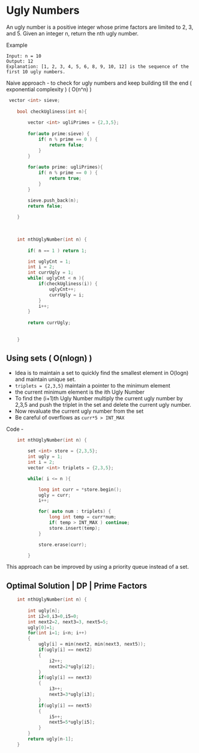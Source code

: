 # Ugly Numbers 

An ugly number is a positive integer whose prime factors are limited to 2, 3, and 5.
Given an integer n, return the nth ugly number.

Example 
```
Input: n = 10
Output: 12
Explanation: [1, 2, 3, 4, 5, 6, 8, 9, 10, 12] is the sequence of the first 10 ugly numbers.
```

Naive approach - to check for ugly numbers and keep building till the end ( exponential complexity ) ( O(n^n) )

```cpp
 vector <int> sieve;
    
    bool checkUgliness(int n){
        
        vector <int> ugliPrimes = {2,3,5};
        
        for(auto prime:sieve) {
            if( n % prime == 0 ) {
                return false;
            }
        }
        
        for(auto prime: ugliPrimes){
            if( n % prime == 0 ) {
                return true;
            }
        }

        sieve.push_back(n);
        return false;
        
    }
    
    
    
    int nthUglyNumber(int n) {
        
        if( n == 1 ) return 1;

        int uglyCnt = 1;
        int i = 2;
        int currUgly = 1;
        while( uglyCnt < n ){      
            if(checkUgliness(i)) {
                uglyCnt++;
                currUgly = i;
            }
            i++;         
        }
          
        return currUgly;
        
        
    }
```

## Using sets ( O(nlogn) )

- Idea is to maintain a set to quickly find the smallest element in O(logn) and maintain unique set.
- ```triplets = {2,3,5}``` maintain a pointer to the minimum element 
- the current minimum element is the ith Ugly Number 
- To find the (i+1)th Ugly Number multiply the current ugly number by 2,3,5 and push the triplet in the set and delete the current ugly number.
- Now revaluate the current ugly number from the set
- Be careful of overflows as ```curr*5 > INT_MAX```

Code - 

```cpp
    int nthUglyNumber(int n) {        
        
        set <int> store = {2,3,5};
        int ugly = 1;
        int i = 2;
        vector <int> triplets = {2,3,5};

        while( i <= n ){

            long int curr = *store.begin();
            ugly = curr;
            i++;

            for( auto num : triplets) {   
                long int temp = curr*num;
                if( temp > INT_MAX ) continue;
                store.insert(temp);
            }

            store.erase(curr);

        }
```

This approach can be improved by using a priority queue instead of a set.


## Optimal Solution | DP | Prime Factors 

```cpp
    int nthUglyNumber(int n) {
        
        int ugly[n];
        int i2=0,i3=0,i5=0;
        int next2=2, next3=3, next5=5;
        ugly[0]=1;
        for(int i=1; i<n; i++)
        {
            ugly[i] = min(next2, min(next3, next5));
            if(ugly[i] == next2)
            {
                i2++;
                next2=2*ugly[i2];
            }
            if(ugly[i] == next3)
            {
                i3++;
                next3=3*ugly[i3];
            }
            if(ugly[i] == next5)
            {
                i5++;
                next5=5*ugly[i5];
            }
        }
        return ugly[n-1];
    }
```
